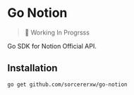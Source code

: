 # Go Notion

> 🚧 Working In Progrsss

Go SDK for Notion Official API.

## Installation

```shell
go get github.com/sorcererxw/go-notion
```
